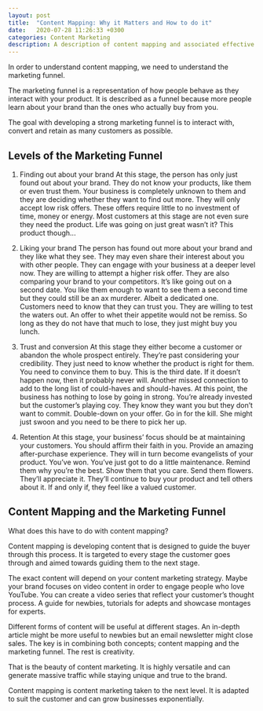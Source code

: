 ```yaml
---
layout: post
title:  "Content Mapping: Why it Matters and How to do it"
date:   2020-07-28 11:26:33 +0300
categories: Content Marketing
description: A description of content mapping and associated effective strategies. 
---
```

 
In order to understand content mapping, we need to understand the marketing funnel.

The marketing funnel is a representation of how people behave as they interact with your product. It is described as a funnel because more people learn about your brand than the ones who actually buy from you. 

The goal with developing a strong marketing funnel is to interact with, convert and retain as many customers as possible.

<h2>Levels of the Marketing Funnel</h2>

1. Finding out about your brand
At this stage, the person has only just found out about your brand. They do not know your products, like them or even trust them. Your business is completely unknown to them and they are deciding whether they want to find out more. They will only accept low risk offers. These offers require little to no investment of time, money or energy. 
Most customers at this stage are not even sure they need the product. Life was going on just great wasn’t it? This product though...

2. Liking your brand
The person has found out more about your brand and they like what they see. They may even share their interest about you with other people. They can engage with your business at a deeper level now. They are willing to attempt a higher risk offer. They are also comparing your brand to your competitors.
It’s like going out on a second date. You like them enough to want to see them a second time but they could still be an ax murderer. Albeit a dedicated one. 
Customers need to know that they can trust you. They are willing to test the waters out. An offer to whet their appetite would not be remiss. So long as they do not have that much to lose, they just might buy you lunch. 

3. Trust and conversion
At this stage they either become a customer or abandon the whole prospect entirely. They’re past considering your credibility. They just need to know whether the product is right for them. You need to convince them to buy. 
This is the third date. If it doesn’t happen now, then it probably never will. Another missed connection to add to the long list of could-haves and should-haves. 
At this point, the business has nothing to lose by going in strong. You’re already invested but the customer’s playing coy. They know they want you but they don’t want to commit. Double-down on your offer. Go in for the kill. She might just swoon and you need to be there to pick her up. 

4. Retention
At this stage, your business’ focus should be at maintaining your customers. You should affirm their faith in you. Provide an amazing after-purchase experience. They will in turn become evangelists of your product.
You’ve won. You’ve just got to do a little maintenance. Remind them why you’re the best. Show them that you care. Send them flowers. They’ll appreciate it. They’ll continue to buy your product and tell others about it. If and only if, they feel like a valued customer.

<h2>Content Mapping and the Marketing Funnel</h2>

What does this have to do with content mapping?

Content mapping is developing content that is designed to guide the buyer through this process. It is targeted to every stage the customer goes through and aimed towards guiding them to the next stage. 

The exact content will depend on your content marketing strategy. Maybe your brand focuses on video content in order to engage people who love YouTube. You can create a video series that reflect your customer’s thought process. A guide for newbies, tutorials for adepts and showcase montages for experts. 

 Different forms of content will be useful at different stages. An in-depth article might be more useful to newbies but an email newsletter might close sales. The key is in combining both concepts; content mapping and the marketing funnel. The rest is creativity. 

That is the beauty of content marketing. It is highly versatile and can generate massive traffic while staying unique and true to the brand. 

Content mapping is content marketing taken to the next level. It is adapted to suit the customer and can grow businesses exponentially. 



